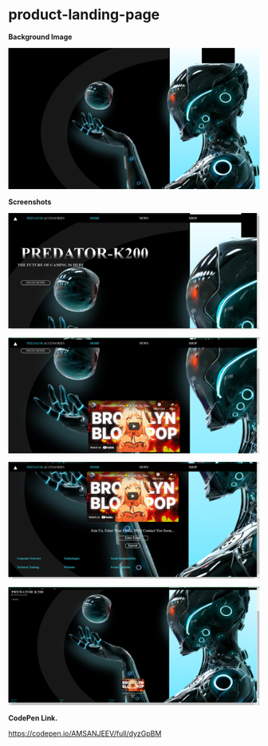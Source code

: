 # product-landing-page



**Background Image**




![background-image](https://github.com/AMSANJEEV28/product-landing-page/blob/main/bg.jpg)




**Screenshots**



![screenshot1](https://github.com/AMSANJEEV28/product-landing-page/blob/main/ss1.png)



![ss2](https://github.com/AMSANJEEV28/product-landing-page/blob/main/ss2.png)


![ss3](https://github.com/AMSANJEEV28/product-landing-page/blob/main/ss3.png)

![ss4](https://github.com/AMSANJEEV28/product-landing-page/blob/main/ss4.png)


**CodePen Link.**

https://codepen.io/AMSANJEEV/full/dyzGpBM

